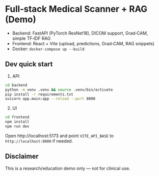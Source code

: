 # Full‑stack Medical Scanner + RAG (Demo)

- Backend: FastAPI (PyTorch ResNet18), DICOM support, Grad‑CAM, simple TF‑IDF RAG
- Frontend: React + Vite (upload, predictions, Grad‑CAM, RAG snippets)
- Docker: `docker-compose up --build`

## Dev quick start
1) API
```bash
cd backend
python -m venv .venv && source .venv/bin/activate
pip install -r requirements.txt
uvicorn app.main:app --reload --port 8000
```
2) UI
```bash
cd frontend
npm install
npm run dev
```

Open http://localhost:5173 and point `VITE_API_BASE` to `http://localhost:8000` if needed.

## Disclaimer
This is a research/education demo only — not for clinical use.

